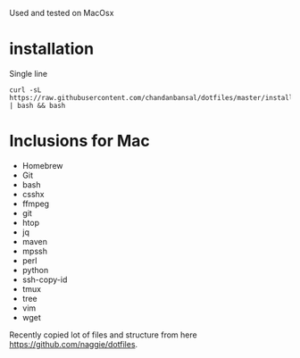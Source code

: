 Used and tested on MacOsx 

# installation
Single line

```
curl -sL https://raw.githubusercontent.com/chandanbansal/dotfiles/master/install.sh | bash && bash
```


# Inclusions for Mac
* Homebrew
* Git
* bash    
* csshx
* ffmpeg
* git
* htop
* jq
* maven
* mpssh
* perl
* python
* ssh-copy-id
* tmux
* tree
* vim
* wget

Recently copied lot of files and structure from here https://github.com/naggie/dotfiles. 

